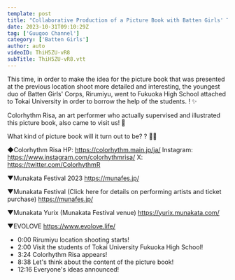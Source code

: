 ```yaml
---
template: post
title: "Collaborative Production of a Picture Book with Batten Girls' Team Rirumiyu and Local High School Students! A Unique Work with Environmental Issues as the Theme!"
date: 2023-10-31T09:10:29Z
tag: ['Guugoo Channel']
category: ['Batten Girls']
author: auto 
videoID: ThiH5ZU-vR8
subTitle: ThiH5ZU-vR8.vtt
---
```

This time, in order to make the idea for the picture book that was presented at the previous location shoot more detailed and interesting, the youngest duo of Batten Girls' Corps, Rirumiyu, went to Fukuoka High School attached to Tokai University in order to borrow the help of the students. ! ✨

Colorhythm Risa, an art performer who actually supervised and illustrated this picture book, also came to visit us! 🎨

What kind of picture book will it turn out to be? ? 📕✨

◆Colorhythm Risa
HP: https://colorhythm.main.jp/ja/
Instagram: https://www.instagram.com/colorhythmrisa/
X: https://twitter.com/ColorhythmR

▼Munakata Festival 2023
https://munafes.jp/

▼Munakata Festival (Click here for details on performing artists and ticket purchase)
https://munafes.jp/

▼Munakata Yurix (Munakata Festival venue)
https://yurix.munakata.com/

▼EVOLOVE
https://www.evolove.life/

- 0:00 Rirumiyu location shooting starts!
- 2:00 Visit the students of Tokai University Fukuoka High School!
- 3:24 Colorhythm Risa appears!
- 8:38 Let's think about the content of the picture book!
- 12:16 Everyone's ideas announced!

